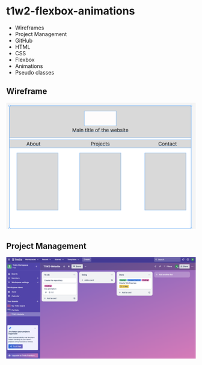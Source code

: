 # t1w2-flexbox-animations

- Wireframes
- Project Management
- GitHub
- HTML
- CSS
 - Flexbox
 - Animations
 - Pseudo classes 

## Wireframe
![Wireframe of index page Desktop version](./images/index_desktop_wf.png)

## Project Management
![Trello board 11-05-24](./images/Trello_11_05_24.png)